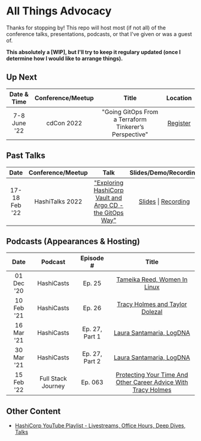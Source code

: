 # All Things Advocacy

Thanks for stopping by! This repo will host most (if not all) of the conference talks, presentations, podcasts, or <insert hand wavy gesture here> that I've given or was a guest of.
  
  **This absolutely a [WIP], but I'll try to keep it regulary updated (once I determine how I would like to arrange things).**
  
 <!--Want me to speak at your event? You can contact me here
 INSERT GOOGLE FORM OR WHATEVS HERE
-->

## Up Next

Date & Time|Conference/Meetup|Title|Location
:---------:|:---------------:|:---:|:-------:
7-8 June '22 | cdCon 2022 | "Going GitOps From a Terraform Tinkerer’s Perspective" | [Register](https://events.linuxfoundation.org/cdcon/)

## Past Talks

Date|Conference/Meetup|Talk|Slides/Demo/Recording
:--:|:---------------:|:--:|:--------------------:
17-18 Feb '22 | HashiTalks 2022 | ["Exploring HashiCorp Vault and Argo CD - the GitOps Way"](https://github.com/tracypholmes/all-things-advocacy/tree/main/vault-and-argocd-gitops#exploring-hashicorp-vault-and-argocd---the-gitops-way) | [Slides](https://github.com/tracypholmes/all-things-advocacy/blob/main/HashiTalks%202022/HashiTalks%202022%20-%20Vault%20and%20ArgoCD.pdf) \| [Recording](https://youtu.be/9ui3giZHaA0)

## Podcasts (Appearances & Hosting)

Date|Podcast|Episode #|Title
:--:|:-----:|:-------:|:----:
01 Dec '20 | HashiCasts | Ep. 25 | [Tameika Reed, Women In Linux](https://www.hashicorp.com/resources/hashicast-episode-25-tameika-reed-women-in-linux)
10 Feb '21 | HashiCasts | Ep. 26 | [Tracy Holmes and Taylor Dolezal](https://www.hashicorp.com/resources/hashicast-episode-26-tracy-holmes-and-taylor-dolezal)
16 Mar '21 | HashiCasts | Ep. 27, Part 1 | [Laura Santamaria, LogDNA](https://www.hashicorp.com/resources/hashicast-episode-27-part-1-laura-santamaria-logdna)
30 Mar '21 | HashiCasts | Ep. 27, Part 2 | [Laura Santamaria, LogDNA](https://www.hashicorp.com/resources/hashicast-episode-27-part-2-laura-santamaria-logdna)
15 Feb '22 | Full Stack Journey | Ep. 063 | [Protecting Your Time And Other Career Advice With Tracy Holmes](https://packetpushers.net/podcast/full-stack-journey-063-protecting-your-time-and-other-career-advice-with-tracy-holmes/)

## Other Content

- [HashiCorp YouTube Playlist - Livestreams, Office Hours, Deep Dives, Talks](<https://www.youtube.com/c/HashiCorp/search?query=Tracy%20Holmes>)